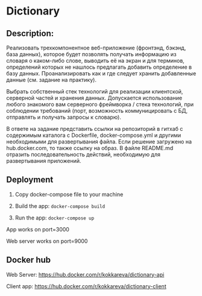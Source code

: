 # Dictionary

## Description: 
Реализовать трехкомпонентное веб-приложение (фронтэнд, бэкэнд, база данных), которое будет позволять получать информацию из словаря о каком-либо слове, выводить её на экран и для терминов, определений которых не нашлось предлагать добавить определение в базу данных. Проанализировать как и где следует хранить добавленные данные (см. задание на практику). 

Выбрать собственный стек технологий для реализации клиентской, серверной частей и хранения данных. Допускается использование любого знакомого вам серверного фреймворка / стека технологий, при соблюдении требований (порт, возможность коммуницировать с БД, отправлять и получать запросы к словарю).

В ответе на задание представить ссылки на репозиторий в гитхаб с содержимым каталога c Dockerfile, docker-compose.yml и другими необходимыми для развертывания файла. Если решение загружено на hub.docker.com, то также ссылку на образ. В файле README.md отразить последовательность действий, необходимую для развертывания приложений. 

## Deployment

1. Copy docker-compose file to your machine

2. Build the app:
```docker-compose build```

3. Run the app:
```docker-compose up```

App works on port=3000

Web server works on port=9000

## Docker hub

Web Server: https://hub.docker.com/r/kokkareva/dictionary-api

Client app: https://hub.docker.com/r/kokkareva/dictionary-client

